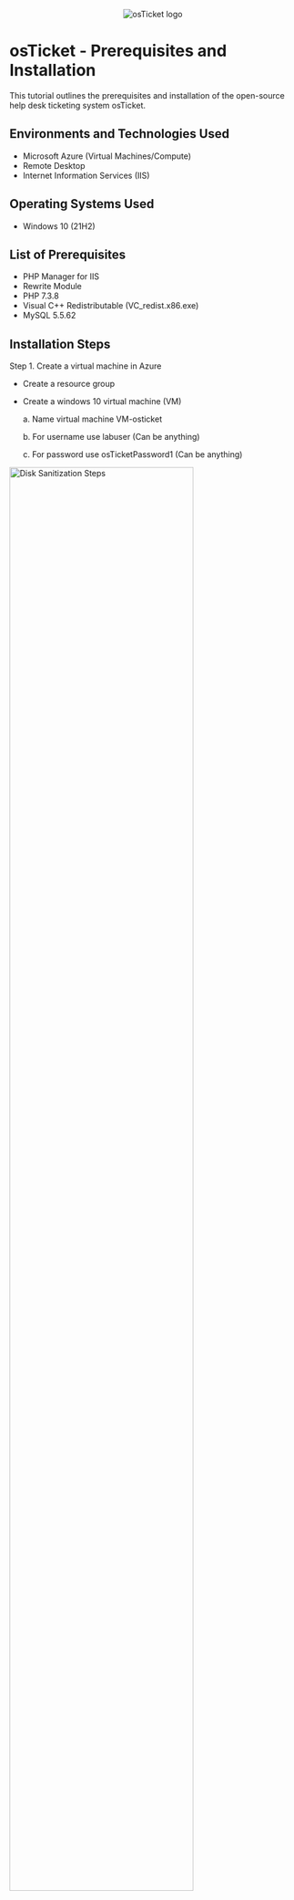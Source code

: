 <p align="center">
<img src="https://i.imgur.com/Clzj7Xs.png" alt="osTicket logo"/>
</p>

<h1>osTicket - Prerequisites and Installation</h1>
This tutorial outlines the prerequisites and installation of the open-source help desk ticketing system osTicket.<br />





<h2>Environments and Technologies Used</h2>

- Microsoft Azure (Virtual Machines/Compute)
- Remote Desktop
- Internet Information Services (IIS)

<h2>Operating Systems Used </h2>

- Windows 10</b> (21H2)

<h2>List of Prerequisites</h2>

- PHP Manager for IIS
- Rewrite Module
- PHP 7.3.8
- Visual C++ Redistributable (VC_redist.x86.exe)
-  MySQL 5.5.62

<h2>Installation Steps</h2>

<p>
Step 1. Create a virtual machine in Azure

- Create a resource group
- Create a windows 10 virtual machine (VM)

   a. Name virtual machine VM-osticket

  b. For username use labuser (Can be anything)

   c. For password use osTicketPassword1 (Can be anything) 
<img src="https://i.imgur.com/4eyhbfM.png" height="80%" width="80%" alt="Disk Sanitization Steps"/>
</p>
<p>
Step 2. Turn on / enable features in Windows

- Install / Enable IIS ( Internet Information Services) in Windows with CGI and Common HHTP Featrues.

  (Steps to enable, All steps in IIS)

   a. World Wide Services-> Application Development Features-> Mark CGI box
 
   b. World Wide Web Services-> Common HTTP Features-> Mark all boxs

   c. IIS-> Web Management-> IIS Management-> Mark IIS Management Console

  
</p>
<br />
a.
<img src="https://i.imgur.com/cWlAEnj.png" height="80%" width="80%" alt="Disk Sanitization Steps"/>

b.

<img src="https://i.imgur.com/RXK1kSL.png" height="80%" width="80%" alt="Disk Sanitization Steps"/>

c.

<img src="https://i.imgur.com/cWlAEnj.png" height="80%" width="80%" alt="Disk Sanitization Steps"/>


Step 3. Install prerequisites

(Prerequisites Files)

<img src="https://i.imgur.com/IlygbgL.png" height="80%" width="80%" alt="Disk Sanitization Steps"/>




 - Download and install PHP Manager for IIS (PHPManagerForIIS_V1.5.0.MSI)

   
  

 
 <img src="https://i.imgur.com/oTjbVNh.png" height="80%" width="80%" alt="Disk Sanitization Steps"/>

   - Download and install Rewrite Module (rewrite_amd64_ne-US.msi)
    

<img src="https://i.imgur.com/vy6IL7A.png" height="80%" width="80%" alt="Disk Sanitization Steps"/>

   
   - Create the directory C:\PHP

   - <img src="https://i.imgur.com/SaoWtXU.png" height="80%" width="80%" alt="Disk Sanitization Steps"/>

    

   - Download and install PHP 7.3.8 (php-7.3.8-nts-Win32-VC15-x86.Z) and unzip contents into C:\PHP

    
  <img src="https://i.imgur.com/0YJvDlx.png" height="80%" width="80%" alt="Disk Sanitization Steps"/>

   - Download and install VC_redist.x86.exe.

 <img src="https://i.imgur.com/NAvzsi9.png" height="80%" width="80%" alt="Disk Sanitization Steps">

  
  - Download MySQL 5.5.62 (mysql-5.5.62-win32.msi)
  
  -Typical Setup
 
  -Launch Configuration Wizard (after install)
 
  -Standard Configuration
  
  -Password1   
  
  
  <img src="https://i.imgur.com/65cayQV.png" height="80%" width="80%" alt="Disk Sanitization Steps"/>
  <img src="https://i.imgur.com/hs5ffYS.png" height="80%" width="80%" alt="Disk Sanitization Steps"/>
<img src="https://i.imgur.com/axHPAHX.png" height="80%" width="80%" alt="Disk Sanitization Steps"/>

 - Open IIS as admin
 - Register PHP from within IIS
 - Reload IIS (Restart server)

<img src="https://i.imgur.com/OaamSHX.png" height="80%" width="80%" alt="Disk Sanitization Steps"/>


<img src="https://i.imgur.com/2RbAlLc.png" height="80%" width="80%" alt="Disk Sanitization Steps"/>

 Step 4. Installing OsTicket

 - Download osTicket from installation files folder
 - Extract and copy "upload" folder to c:\inetpub\wwwroot
 - Within c:\inetpub\wwwroot, Rename "upload" to "osTicket


<img src="https://i.imgur.com/Gn2nJhC.png" height="80%" width="80%" alt="Disk Sanitization Steps"/>
<img src="https://i.imgur.com/ZqVfKSg.png" height="80%" width="80%" alt="Disk Sanitization Steps"/>
<img src="https://i.imgur.com/DNnR9tP.png" height="80%" width="80%" alt="Disk Sanitization Steps"/>
 (Restart IIS server)

 
  - On right click "Browse *:80
  - In IIS go to site->defaults->osTicket
  - Double click PHP Manager
  - Click Enable or disable an extension 


<img src="https://i.imgur.com/7HeI477.png" height="80%" width="80%" alt="Disk Sanitization Steps"/>
<img src="https://i.imgur.com/oZxsB9n.png" height="80%" width="80%" alt="Disk Sanitization Steps"/>
<img src="https://i.imgur.com/JZ1ayEj.png" height="80%" width="80%" alt="Disk Sanitization Steps"/>
<img src="https://i.imgur.com/cIVF8ST.png" height="80%" width="80%" alt="Disk Sanitization Steps"/>

 (Refresh osticket site in your browser)

   - Rename: ost-config.php
    
     -From: C:\inetpub\wwwroot\osTicket\include\ost-sampleconfig.php
     
     -To: C:\inetpub\wwwroot\osTicket\include\ost-config.php

     <img src="https://i.imgur.com/804gyKf.png" height="80%" width="80%" alt="Disk Sanitization Steps"/>
     

 - Assign Permissions: ost-config.php
       
   -Disable inheritance-> Remove all
        
   -New Permissions-> Everyone-> All
    
<img src="https://i.imgur.com/exGYbg4.png" height="80%" width="80%" alt="Disk Sanitization Steps"/>

   - Continue setting up osTicket in the browser (Click continue) Fill in info
     
     -Name helpdesk (Whatever you want)
     
     -Default email (Whatever you want)

- From the installation files download and install HeidiSQL
    
  -Open Heidi SQL

  -Create a new session, root/Password1

  -Connect to the session

  -Create a database called "osTicket"

 
<img src="https://i.imgur.com/SX6TJsI.png" height="80%" width="80%" alt="Disk Sanitization Steps"/>

- Continue setting up osTicket in the browser
  
  -MySQL Database: osTicket
  
  -MySQL Username: root
  
  -MySQL Password: Password1
  
  -Click "Install Now"
  
<img src="https://i.imgur.com/6sfzdWm.png" height="80%" width="80%" alt="Disk Sanitization Steps"/>
 -Finish Congratulations!

 - Clean up

   -Delete C:\inetpub\wwwroot\osTicket\setup
   
   -Set Permissions to "Read" only C:\inetpub\wwwroot\osTicket\include\ost-config.php
   
<img src="https://i.imgur.com/o0W9cI1.png" height="80%" width="80%" alt="Disk Sanitization Steps"/>







    




<img src="https://iimgur.com/NAvzsi9.png" height="80%" width="80%" alt="Disk Sanitization Steps"/>



</p>
<br />
